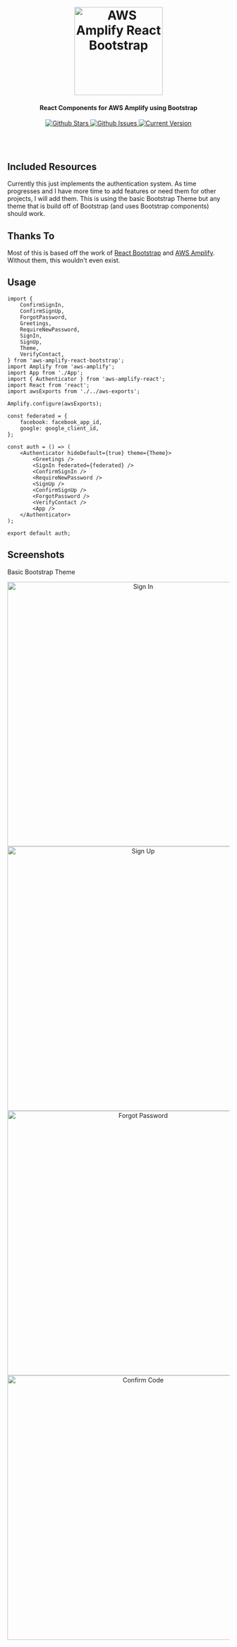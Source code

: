 <h1 align="center">
	<br>
	<!-- http://prefinem.com/simple-icon-generator/#eyJiYWNrZ3JvdW5kQ29sb3IiOiIjMDAzMzY2IiwiYm9yZGVyQ29sb3IiOiIjMzNlMGZmIiwiYm9yZGVyV2lkdGgiOiIwIiwiZXhwb3J0U2l6ZSI6NTEyLCJleHBvcnRpbmciOnRydWUsImZvbnRGYW1pbHkiOiJBbGxlcnRhIFN0ZW5jaWwiLCJmb250UG9zaXRpb24iOiI2MSIsImZvbnRTaXplIjoiMzEiLCJmb250V2VpZ2h0Ijo2MDAsImltYWdlIjoiIiwiaW1hZ2VNYXNrIjoiIiwiaW1hZ2VTaXplIjo1MCwic2hhcGUiOiJoZXhhZ29uMTIwIiwidGV4dCI6IkFBUkIifQ -->
	<a href="https://github.com/Prefinem/aws-amplify-react-bootstrap">
		<img src="https://raw.githubusercontent.com/prefinem/aws-amplify-react-bootstrap/master/logo.png" alt="AWS Amplify React Bootstrap" width="200">
	</a>
	<br>
</h1>

<h4 align="center">React Components for AWS Amplify using Bootstrap</h4>

<p align="center">
	<a href="https://github.com/Prefinem/aws-amplify-react-bootstrap/stargazers">
		<img src="https://img.shields.io/github/stars/Prefinem/aws-amplify-react-bootstrap.svg" alt="Github Stars">
	</a>
	<a href="https://github.com/Prefinem/aws-amplify-react-bootstrap/issues">
		<img src="https://img.shields.io/github/issues/Prefinem/aws-amplify-react-bootstrap.svg" alt="Github Issues">
	</a>
	<a href="https://github.com/Prefinem/aws-amplify-react-bootstrap">
		<img src="https://img.shields.io/badge/version-1.0.1-green.svg" alt="Current Version">
	</a>
</p>

<br>

<br>

## Included Resources

Currently this just implements the authentication system.  As time progresses and I have more time to add features or need them for other projects, I will add them.  This is using the basic Bootstrap Theme but any theme that is build off of Bootstrap (and uses Bootstrap components) should work.

## Thanks To

Most of this is based off the work of [React Bootstrap](https://react-bootstrap.github.io/) and [AWS Amplify](https://github.com/aws/aws-amplify).  Without them, this wouldn't even exist.

## Usage

	import {
		ConfirmSignIn,
		ConfirmSignUp,
		ForgotPassword,
		Greetings,
		RequireNewPassword,
		SignIn,
		SignUp,
		Theme,
		VerifyContact,
	} from 'aws-amplify-react-bootstrap';
	import Amplify from 'aws-amplify';
	import App from './App';
	import { Authenticator } from 'aws-amplify-react';
	import React from 'react';
	import awsExports from './../aws-exports';

	Amplify.configure(awsExports);

	const federated = {
		facebook: facebook_app_id,
		google: google_client_id,
	};

	const auth = () => (
		<Authenticator hideDefault={true} theme={Theme}>
			<Greetings />
			<SignIn federated={federated} />
			<ConfirmSignIn />
			<RequireNewPassword />
			<SignUp />
			<ConfirmSignUp />
			<ForgotPassword />
			<VerifyContact />
			<App />
		</Authenticator>
	);

	export default auth;

## Screenshots

Basic Bootstrap Theme

<div align="center"><img src="https://raw.githubusercontent.com/prefinem/aws-amplify-react-bootstrap/master/screenshots/signIn.png" alt="Sign In" width="600"></div>
<div align="center"><img src="https://raw.githubusercontent.com/prefinem/aws-amplify-react-bootstrap/master/screenshots/signUp.png" alt="Sign Up" width="600"></div>
<div align="center"><img src="https://raw.githubusercontent.com/prefinem/aws-amplify-react-bootstrap/master/screenshots/forgotPassword.png" alt="Forgot Password" width="600"></div>
<div align="center"><img src="https://raw.githubusercontent.com/prefinem/aws-amplify-react-bootstrap/master/screenshots/confirmCode.png" alt="Confirm Code" width="600"></div>
